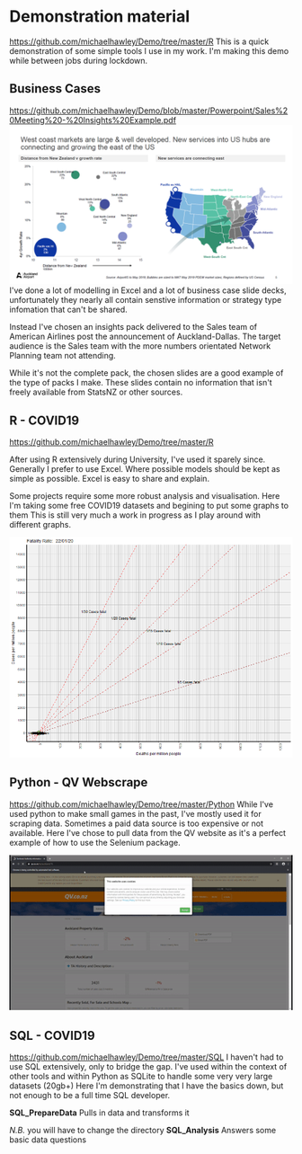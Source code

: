 # Demonstration material
https://github.com/michaelhawley/Demo/tree/master/R
This is a quick demonstration of some simple tools I use in my work.
I'm making this demo while between jobs during lockdown. 

## Business Cases
https://github.com/michaelhawley/Demo/blob/master/Powerpoint/Sales%20Meeting%20-%20Insights%20Example.pdf
![Gif](https://raw.githubusercontent.com/michaelhawley/Demo/master/Powerpoint/Example%20Slide.png)
I've done a lot of modelling in Excel and a lot of business case slide decks, unfortunately they nearly all contain senstive information or strategy type infomation that can't be shared. 

Instead I've chosen an insights pack delivered to the Sales team of American Airlines post the announcement of Auckland-Dallas. The target audience is the Sales team with the more numbers orientated Network Planning team not attending.

While it's not the complete pack, the chosen slides are a good example of the type of packs I make. These slides contain no information that isn't freely available from StatsNZ or other sources. 

## R - COVID19
https://github.com/michaelhawley/Demo/tree/master/R

After using R extensively during University, I've used it sparely since. 
Generally I prefer to use Excel. Where possible models should be kept as simple as possible. Excel is easy to share and explain.  

Some projects require some more robust analysis and visualisation. Here I'm taking some free COVID19 datasets and begining to put some graphs to them
This is still very much a work in progress as I play around with different graphs. 

![Gif](https://raw.githubusercontent.com/michaelhawley/Demo/master/R/graphs/CovidGif.gif)

## Python - QV Webscrape
https://github.com/michaelhawley/Demo/tree/master/Python
While I've used python to make small games in the past, I've mostly used it for scraping data. Sometimes a paid data source is too expensive or not available. 
Here I've chose to pull data from the QV website as it's a perfect example of how to use the Selenium package. 
   
![Gif](https://raw.githubusercontent.com/michaelhawley/Demo/master/Python/ExampleDownload.gif)


## SQL - COVID19
https://github.com/michaelhawley/Demo/tree/master/SQL
I haven't had to use SQL extensively, only to bridge the gap. I've used within the context of other tools and within Python as SQLite to handle some very very large datasets (20gb+)
Here I'm demonstrating that I have the basics down, but not enough to be a full time SQL developer. 

**SQL_PrepareData** Pulls in data and transforms it 

*N.B.* you will have to change the directory
**SQL_Analysis** Answers some basic data questions


